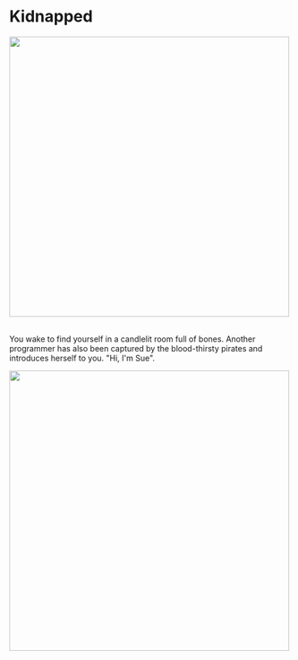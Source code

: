 
# Kidnapped


<img src="images/bones.png" width="500"><br/><br/>

You wake to find yourself in a candlelit room full of bones. Another programmer has also been captured by the blood-thirsty pirates and introduces herself to you.
"Hi, I'm Sue".

<img src="images/bones.png" width="500"><br/><br/>

